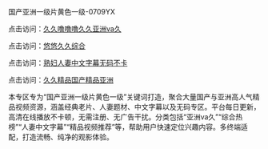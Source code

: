 国产亚洲一级片黄色一级-0709YX

点击访问：<a href="https://heiliaozj3tjd.pages.dev">久久噜噜噜久久亚洲va久</a>

点击访问：<a href="https://heiliaoe8ajia.pages.dev">悠悠久久综合</a>

点击访问：<a href="https://heiliaoxqkkct.pages.dev">熟妇人妻中文字幕无码不卡</a>

点击访问：<a href="https://heiliaoxwd5i8.pages.dev">久久精品国产精品亚洲</a>

本专区专为“国产亚洲一级片黄色一级”关键词打造，聚合大量国产与亚洲高人气精品视频资源，涵盖经典老片、人妻题材、中文字幕以及无码专区。平台每日更新，高清在线播放不卡顿，无需注册、无广告干扰。分类包括“亚洲va久”“综合热榜”“人妻中文字幕”“精品视频推荐”等，帮助用户快速定位兴趣内容。多终端适配，打造流畅、纯净的观影体验。

<span style="display:none;">[Canonical link](https://github.com/mot20250710/so7 ）</span>
